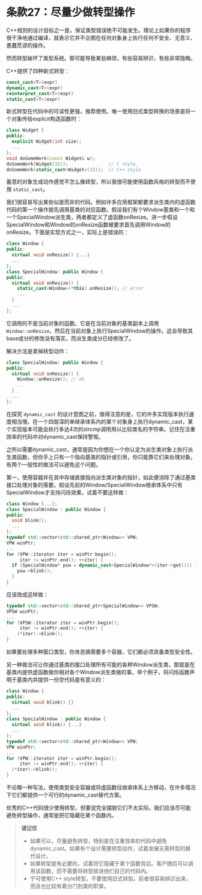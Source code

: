 # 条款27：尽量少做转型操作

C++规则的设计目标之一是，保证类型错误绝不可能发生。理论上如果你的程序很干净地通过编译，就表示它并不企图在任何对象身上执行任何不安全、无意义、愚蠢荒谬的操作。

然而转型破坏了类型系统。那可能导致某些麻烦，有些容易辨识，有些非常隐晦。

C++提供了四种新式转型：

```cpp
const_cast<T>(expr)
dynamic_cast<T>(expr)
reinterpret_cast<T>(expr)
static_cast<T>(expr)
```

新式转型在代码中的可读性更强，推荐使用。唯一使用旧式类型转换的场景是将一个对象传给explicit构造函数时：

```cpp
class Widget {
public:
  explicit Widget(int size);
  ...
};
void doSomeWork(const Widget& w);
doSomeWork(Widget(15));               // C style
doSomeWork(static_cast<Widget>(15));  // C++ style 
```

蓄意的对象生成动作感觉不怎么像转型，所以我很可能使用函数风格的转型而不使用 `static_cast`。

我们很容易写出某些似是而非的代码。例如许多应用框架都要求派生类内的虚函数代码的第一个操作就先调用基类的对应函数。假设我们有个Window基类和一个和一个SpecialWindow派生类，两者都定义了虚函数onResize。进一步假设SpecialWindow和Window的onResize函数被要求首先调用Window的onResize。下面是实现方式之一，实际上是错误的：

```cpp
class Window {
public:
  virtual void onResize() {...}
  ...
};
class SpecialWindow: public Window {
public:
  virtual void onResize() {
    static_cast<Window>(*this).onResize(); // error
    ...
  }
  ...
};
```

它调用的不是当前对象的函数。它是在当前对象的基类副本上调用 `Window::onResize`，然后在当前对象上执行SpecialWindow的操作。这会导致其base成分的修改没有落实，而派生类成分已经修改了。

解决方法是拿掉转型动作：

```cpp
class SpecialWindow: public Window {
public:
  virtual void onResize() {
    Window::onResize(); // ok
    ...
  }
  ...
};
```

在探究 `dynamic_cast` 的设计意图之前，值得注意的是，它的许多实现版本执行速度相当慢。在一个四层深的单继承体系内的某个对象身上执行dynamic_cast，某个实现版本可能会执行多达4次的strcmp调用用以比较类名的字符串。记住在注重效率的代码中对dynamic_cast保持警惕。

之所以需要dynamic_cast，通常是因为你想在一个你认定为派生类对象上执行派生类函数，但你手上只有一个指向基类的指针或引用，你只能靠它们来处理对象。有两个一般性的做法可以避免这个问题。

第一，使用容器并在其中存储直接指向派生类对象的指针，如此便消除了通过基类接口处理对象的需要。假设先前的Window/SpecialWindow继承体系中只有SpecialWindow才支持闪烁效果，试着不要这样做：

```cpp
class Window {...};
class SpecialWindow : public Window {
public:
  void blink();
  ...
};
typedef std::vector<std::shared_ptr<Window>> VPW;
VPW winPtr;
...
for (VPW::iterator iter = winPtr.begin();
     iter != winPtr.end(); ++iter) {
  if (SpecialWindow* psw = dynamic_cast<SpecialWindow*>(iter->get())) {
    psw->blink();
  }
}
```

应该改成这样做：

```cpp
typedef std::vector<std::shared_ptr<SpecialWindow>> VPSW;
VPSW winPtr;
...
for (VPSW::iterator iter = winPtr.begin();
     iter != winPtr.end(); ++iter) {
    (*iter)->blink();
}
```

如果要处理多种窗口类型，你肯恶搞需要多个容器，它们都必须具备类型安全性。

另一种做法可让你通过基类的接口处理所有可能的各种Window派生类，那就是在基类内提供虚函数做你相对各个Window派生类做的事。举个例子，将闪烁函数声明于基类内并提供一份空代码是有意义的：

```cpp
class Window {
public:
  virtual void blink() {}
  ...
};
class SpecialWindow : public Window {
  virtual void blink() {...}
  ...
};
typedef std::vector<std::shared_ptr<Window>> VPW;
VPW winPtr;
...
for (VPW::iterator iter = winPtr.begin();
     iter != winPtr.end(); ++iter) {
  (*iter)->blink();
}
```

不论哪一种写法，使用类型安全容器或将虚函数往继承体系上方移动，在许多情况下它们都提供一个可行的dynamic_cast替代方案。

优秀的C++代码很少使用转型，但要说完全摆脱它们不太实际。我们应该尽可能避免转型操作，通常是把它隐藏在某个函数内。

> **请记住**
>
> - 如果可以，尽量避免转型，特别是在注重效率的代码中避免dynamic_cast。如果有个设计需要转型动作，试着发展无需转型的替代设计。
> - 如果转型是有必要的，试着将它隐藏于某个函数背后。客户随后可以调用该函数，而不需要将转型放进他们自己的代码内。
> - 宁可使用C++ style转型，不要使用旧式转型。前者很容易辨识出来，而且也比较有着分门别类的职掌。